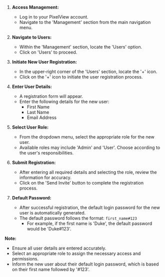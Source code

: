 1. **Access Management:**
    
    - Log in to your PixelView account.
    - Navigate to the 'Management' section from the main navigation menu.
2. **Navigate to Users:**
    
    - Within the 'Management' section, locate the 'Users' option.
    - Click on 'Users' to proceed.
3. **Initiate New User Registration:**
    
    - In the upper-right corner of the 'Users' section, locate the '+' icon.
    - Click on the '+' icon to initiate the user registration process.
4. **Enter User Details:**
    
    - A registration form will appear.
    - Enter the following details for the new user:
        - First Name
        - Last Name
        - Email Address
5. **Select User Role:**
    
    - From the dropdown menu, select the appropriate role for the new user.
    - Available roles may include 'Admin' and 'User'. Choose according to the user's responsibilities.
6. **Submit Registration:**
    
    - After entering all required details and selecting the role, review the information for accuracy.
    - Click on the 'Send Invite' button to complete the registration process.
7. **Default Password:**
    
    - After successful registration, the default login password for the new user is automatically generated.
    - The default password follows the format: `first_name#123`
        - For example, if the first name is 'Duke', the default password would be 'Duke#123'.

**Note:**

- Ensure all user details are entered accurately.
- Select an appropriate role to assign the necessary access and permissions.
- Inform the new user about their default login password, which is based on their first name followed by '#123'.